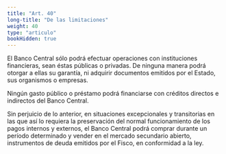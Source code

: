 ```yaml
---
title: "Art. 40"
long-title: "De las limitaciones"
weight: 40
type: "articulo"
bookHidden: true
---
```

El Banco Central sólo podrá efectuar operaciones con instituciones financieras, sean éstas públicas o privadas. De ninguna manera podrá otorgar a ellas su garantía, ni adquirir documentos emitidos por el Estado, sus organismos o empresas.

Ningún gasto público o préstamo podrá financiarse con créditos directos e indirectos del Banco Central.   

Sin perjuicio de lo anterior, en situaciones excepcionales y transitorias en las que así lo requiera la preservación del normal funcionamiento de los pagos internos y externos, el Banco Central podrá comprar durante un período determinado y vender en el mercado secundario abierto, instrumentos de deuda emitidos por el Fisco, en conformidad a la ley.
 